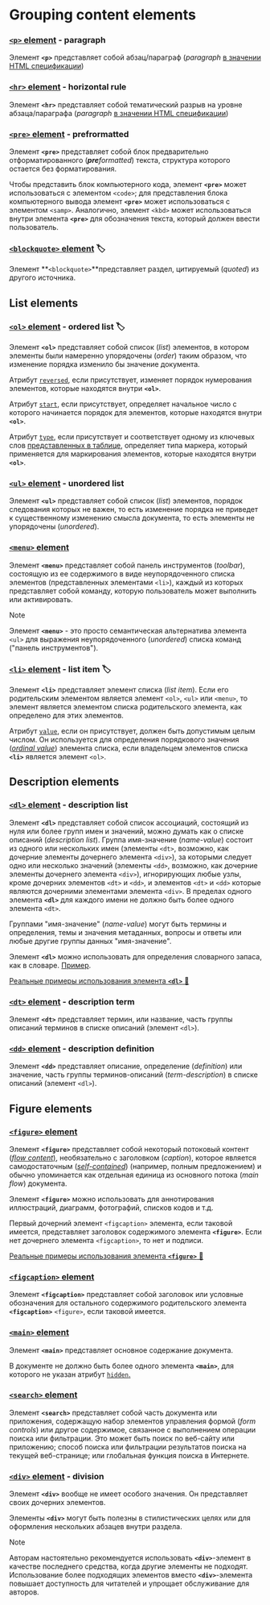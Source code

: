 # Grouping content elements

### [`<p>` element](https://html.spec.whatwg.org/multipage/grouping-content.html#the-p-element) - paragraph

Элемент **`<p>`** представляет собой абзац/параграф (*paragraph* [в значении HTML спецификации](https://html.spec.whatwg.org/multipage/dom.html#paragraph))

### [`<hr>` element](https://html.spec.whatwg.org/multipage/grouping-content.html#the-hr-element) - horizontal rule

Элемент **`<hr>`** представляет собой тематический разрыв на уровне абзаца/параграфа (*paragraph* [в значении HTML спецификации](https://html.spec.whatwg.org/multipage/dom.html#paragraph))

### [`<pre>` element](https://html.spec.whatwg.org/multipage/grouping-content.html#the-pre-element) - prefrormatted

Элемент **`<pre>`** представляет собой блок предварительно отформатированного (***pre**formatted*) текста, структура которого остается без форматирования.

Чтобы представить блок компьютерного кода, элемент **`<pre>`** может использоваться с элементом `<code>`; для представления блока компьютерного вывода элемент **`<pre>`** может использоваться с элементом `<samp>`. Аналогично, элемент `<kbd>` может использоваться внутри элемента **`<pre>`** для обозначения текста, который должен ввести пользователь.

### [`<blockquote>` element](https://html.spec.whatwg.org/multipage/grouping-content.html#the-blockquote-element) 🏷️

Элемент **`<blockquote>`**представляет раздел, цитируемый (*quoted*) из другого источника.

## List elements

### [`<ol>` element](https://html.spec.whatwg.org/multipage/grouping-content.html#the-ol-element) - ordered list 🏷️

Элемент **`<ol>`** представляет собой список (*list*) элементов, в котором элементы были намеренно упорядочены (*order*) таким образом, что изменение порядка изменило бы значение документа.

Атрибут [`reversed`](https://html.spec.whatwg.org/multipage/grouping-content.html#attr-ol-reversed), если присутствует, изменяет порядок нумерования элементов, которые находятся внутри **`<ol>`**.

Атрибут [`start`](https://html.spec.whatwg.org/multipage/grouping-content.html#attr-ol-start), если присутствует, определяет начальное число с которого начинается порядок для элементов, которые находятся внутри **`<ol>`**.

Атрибут [`type`](https://html.spec.whatwg.org/multipage/grouping-content.html#attr-ol-type), если присутствует и соответствует одному из ключевых слов [представленных в таблице](https://html.spec.whatwg.org/multipage/grouping-content.html#attr-ol-type), определяет типа маркера, который применяется для маркирования элементов, которые находятся внутри **`<ol>`**.

### [`<ul>` element](https://html.spec.whatwg.org/multipage/grouping-content.html#the-ul-element) - unordered list

Элемент **`<ul>`** представляет собой список (*list*) элементов, порядок следования которых не важен, то есть изменение порядка не приведет к существенному изменению смысла документа, то есть элементы не упорядочены (*unordered*).

### [`<menu>` element](https://html.spec.whatwg.org/multipage/grouping-content.html#the-menu-element)

Элемент **`<menu>`** представляет собой панель инструментов (*toolbar*), состоящую из ее содержимого в виде неупорядоченного списка элементов (представленных элементами `<li>`), каждый из которых представляет собой команду, которую пользователь может выполнить или активировать.

> [!NOTE]
> Элемент **`<menu>`** - это просто семантическая альтернатива элемента `<ul>` для выражения неупорядоченного (*unordered*) списка команд ("панель инструментов").

<!-- TODO: Поискать сайты, которые используют элемент menu

И добавить сюда как примеры
-->

### [`<li>` element](https://html.spec.whatwg.org/multipage/grouping-content.html#the-li-element) - list item 🏷️

Элемент **`<li>`** представляет элемент списка (*list item*). Если его родительским элементом является элемент `<ol>`, `<ul>` или `<menu>`, то элемент является элементом списка родительского элемента, как определено для этих элементов.

Атрибут [`value`](https://html.spec.whatwg.org/multipage/grouping-content.html#attr-li-value), если он присутствует, должен быть допустимым целым числом. Он используется для определения порядкового значения ([*ordinal value*](https://html.spec.whatwg.org/multipage/grouping-content.html#ordinal-value)) элемента списка, если владельцем элементов списка **`<li>`** является элемент `<ol>`.

## Description elements

### [`<dl>` element](https://html.spec.whatwg.org/multipage/grouping-content.html#the-dl-element) - description list

Элемент **`<dl>`** представляет собой список ассоциаций, состоящий из нуля или более групп имен и значений, можно думать как о списке описаний (*description list*). Группа имя-значение (*name-value*) состоит из одного или нескольких имен (элементы `<dt>`, возможно, как дочерние элементы дочернего элемента `<div>`), за которыми следует одно или несколько значений (элементы `<dd>`, возможно, как дочерние элементы дочернего элемента `<div>`), игнорирующих любые узлы, кроме дочерних элементов `<dt>` и `<dd>`, и элементов `<dt>` и `<dd>` которые являются дочерними элементами элемента `<div>`. В пределах одного элемента **`<dl>`** для каждого имени не должно быть более одного элемента `<dt>`.

Группами "имя-значение" (*name-value*)  могут быть термины и определения, темы и значения метаданных, вопросы и ответы или любые другие группы данных "имя-значение".

Элемент **`<dl>`**  можно использовать для определения словарного запаса, как в словаре. [Пример](https://html.spec.whatwg.org/multipage/grouping-content.html#:~:text=A%20dl%20can%20be%20used%20to%20define%20a%20vocabulary%20list,%20like%20in%20a%20dictionary).

[Реальные примеры использования элемента **`<dl>`** 📂](./examples/examples-figure-el.md)

### [`<dt>` element](https://html.spec.whatwg.org/multipage/grouping-content.html#the-dt-element) - description term

Элемент **`<dt>`** представляет термин, или название, часть группы описаний терминов в списке описаний (элемент `<dl>`).

### [`<dd>` element](https://html.spec.whatwg.org/multipage/grouping-content.html#the-dd-element) - description definition

Элемент **`<dd>`** представляет описание, определение (*definition*) или значение, часть группы терминов-описаний (*term-description*) в списке описаний (элемент `<dl>`).

## Figure elements

### [`<figure>` element](https://html.spec.whatwg.org/multipage/grouping-content.html#the-figure-element)

Элемент **`<figure>`** представляет собой некоторый потоковый контент ([*flow content*)](https://html.spec.whatwg.org/multipage/dom.html#flow-content-2), необязательно с заголовком (*caption*), которое является самодостаточным ([*self-contained*](https://html.spec.whatwg.org/multipage/grouping-content.html#:~:text=in%20this%20context%20does%20not%20necessarily%20mean%20independent)) (например, полным предложением) и обычно упоминается как отдельная единица из основного потока (*main flow*) документа.

Элемент **`<figure>`** можно использовать для аннотирования иллюстраций, диаграмм, фотографий, списков кодов и т.д.

Первый дочерний элемент `<figcaption>` элемента, если таковой имеется, представляет заголовок содержимого элемента **`<figure>`**. Если нет дочернего элемента `<figcaption>`, то нет и подписи.

[Реальные примеры использования элемента **`<figure>`** 📂](./examples/examples-figure-el.md)

### [`<figcaption>` element](https://html.spec.whatwg.org/multipage/grouping-content.html#the-figcaption-element)

Элемент **`<figcaption>`** представляет собой заголовок или условные обозначения для остального содержимого родительского элемента **`<figcaption>`** `<figure>`, если таковой имеется.

### [`<main>` element](https://html.spec.whatwg.org/multipage/grouping-content.html#the-main-element)

Элемент **`<main>`** представляет основное содержание документа.

В документе не должно быть более одного элемента **`<main>`**, для которого не указан атрибут [`hidden`.](https://html.spec.whatwg.org/multipage/interaction.html#attr-hidden)

### [`<search>` element](https://html.spec.whatwg.org/multipage/grouping-content.html#the-search-element)

Элемент **`<search>`** представляет собой часть документа или приложения, содержащую набор элементов управления формой (*form controls*) или другое содержимое, связанное с выполнением операции поиска или фильтрации. Это может быть поиск по веб-сайту или приложению; способ поиска или фильтрации результатов поиска на текущей веб-странице; или глобальная функция поиска в Интернете.

### [`<div>` element](https://html.spec.whatwg.org/multipage/grouping-content.html#the-div-element) - division

Элемент **`<div>`** вообще не имеет особого значения. Он представляет своих дочерних элементов.

Элементы **`<div>`** могут быть полезны в стилистических целях или для оформления нескольких абзацев внутри раздела.

> [!NOTE]
> Авторам настоятельно рекомендуется использовать **`<div>`**-элемент в качестве последнего средства, когда другие элементы не подходят. Использование более подходящих элементов вместо **`<div>`**-элемента повышает доступность для читателей и упрощает обслуживание для авторов.
